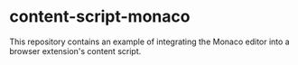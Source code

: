 # content-script-monaco
This repository contains an example of integrating the Monaco editor into a browser extension's content script.
